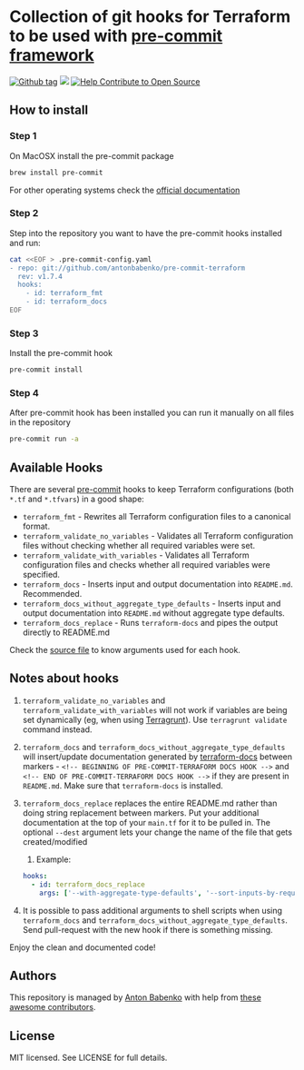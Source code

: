 # Collection of git hooks for Terraform to be used with [pre-commit framework](http://pre-commit.com/)

[![Github tag](https://img.shields.io/github/tag/antonbabenko/pre-commit-terraform.svg)](https://github.com/antonbabenko/pre-commit-terraform/releases) ![](https://img.shields.io/maintenance/yes/2018.svg) [![Help Contribute to Open Source](https://www.codetriage.com/antonbabenko/pre-commit-terraform/badges/users.svg)](https://www.codetriage.com/antonbabenko/pre-commit-terraform)

## How to install

### Step 1

On MacOSX install the pre-commit package

```bash
brew install pre-commit
```

For other operating systems check the [official documentation](http://pre-commit.com/#install)

### Step 2

Step into the repository you want to have the pre-commit hooks installed and run:

```bash
cat <<EOF > .pre-commit-config.yaml
- repo: git://github.com/antonbabenko/pre-commit-terraform
  rev: v1.7.4
  hooks:
    - id: terraform_fmt
    - id: terraform_docs
EOF
```

### Step 3

Install the pre-commit hook

```bash
pre-commit install
```

### Step 4

After pre-commit hook has been installed you can run it manually on all files in the repository

```bash
pre-commit run -a
```

## Available Hooks

There are several [pre-commit](http://pre-commit.com/) hooks to keep Terraform configurations (both `*.tf` and `*.tfvars`) in a good shape:
* `terraform_fmt` - Rewrites all Terraform configuration files to a canonical format.
* `terraform_validate_no_variables` - Validates all Terraform configuration files without checking whether all required variables were set.
* `terraform_validate_with_variables` - Validates all Terraform configuration files and checks whether all required variables were specified.
* `terraform_docs` - Inserts input and output documentation into `README.md`. Recommended.
* `terraform_docs_without_aggregate_type_defaults` - Inserts input and output documentation into `README.md` without aggregate type defaults.
* `terraform_docs_replace` - Runs `terraform-docs` and pipes the output directly to README.md

Check the [source file](https://github.com/antonbabenko/pre-commit-terraform/blob/master/.pre-commit-hooks.yaml) to know arguments used for each hook.

## Notes about hooks

1. `terraform_validate_no_variables` and `terraform_validate_with_variables` will not work if variables are being set dynamically (eg, when using [Terragrunt](https://github.com/gruntwork-io/terragrunt)). Use `terragrunt validate` command instead.

1. `terraform_docs` and `terraform_docs_without_aggregate_type_defaults` will insert/update documentation generated by [terraform-docs](https://github.com/segmentio/terraform-docs) between markers - `<!-- BEGINNING OF PRE-COMMIT-TERRAFORM DOCS HOOK -->` and `<!-- END OF PRE-COMMIT-TERRAFORM DOCS HOOK -->` if they are present in `README.md`. Make sure that `terraform-docs` is installed.

1. `terraform_docs_replace` replaces the entire README.md rather than doing string replacement between markers. Put your additional documentation at the top of your `main.tf` for it to be pulled in. The optional `--dest` argument lets your change the name of the file that gets created/modified

    1. Example:
    ```yaml
    hooks:
      - id: terraform_docs_replace
        args: ['--with-aggregate-type-defaults', '--sort-inputs-by-required', '--dest=TEST.md']
    ```

1. It is possible to pass additional arguments to shell scripts when using `terraform_docs` and `terraform_docs_without_aggregate_type_defaults`. Send pull-request with the new hook if there is something missing.

Enjoy the clean and documented code!

## Authors

This repository is managed by [Anton Babenko](https://github.com/antonbabenko) with help from [these awesome contributors](https://github.com/antonbabenko/pre-commit-terraform/graphs/contributors).

## License

MIT licensed. See LICENSE for full details.
